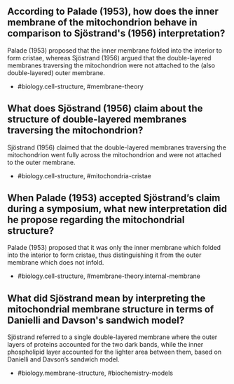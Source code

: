 ## According to Palade (1953), how does the inner membrane of the mitochondrion behave in comparison to Sjöstrand's (1956) interpretation?

Palade (1953) proposed that the inner membrane folded into the interior to form cristae, whereas Sjöstrand (1956) argued that the double-layered membranes traversing the mitochondrion were not attached to the (also double-layered) outer membrane.

- #biology.cell-structure, #membrane-theory

## What does Sjöstrand (1956) claim about the structure of double-layered membranes traversing the mitochondrion?

Sjöstrand (1956) claimed that the double-layered membranes traversing the mitochondrion went fully across the mitochondrion and were not attached to the outer membrane.

- #biology.cell-structure, #mitochondria-cristae

## When Palade (1953) accepted Sjöstrand’s claim during a symposium, what new interpretation did he propose regarding the mitochondrial structure?

Palade (1953) proposed that it was only the inner membrane which folded into the interior to form cristae, thus distinguishing it from the outer membrane which does not infold.

- #biology.cell-structure, #membrane-theory.internal-membrane

## What did Sjöstrand mean by interpreting the mitochondrial membrane structure in terms of Danielli and Davson's sandwich model?

Sjöstrand referred to a single double-layered membrane where the outer layers of proteins accounted for the two dark bands, while the inner phospholipid layer accounted for the lighter area between them, based on Danielli and Davson’s sandwich model.

- #biology.membrane-structure, #biochemistry-models